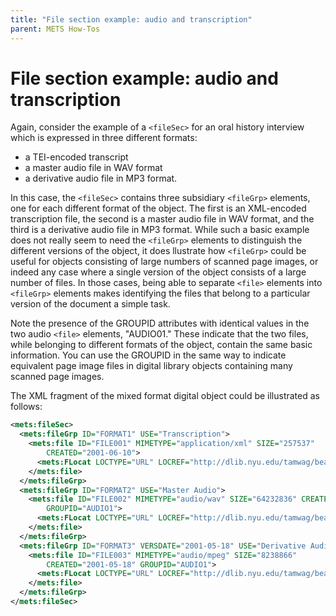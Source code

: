```yaml
---
title: "File section example: audio and transcription"
parent: METS How-Tos
---
```

# File section example: audio and transcription

Again, consider the example of a `<fileSec>` for an oral history interview which is expressed in three different formats:

- a TEI-encoded transcript
- a master audio file in WAV format
- a derivative audio file in MP3 format.

In this case, the `<fileSec>` contains three subsidiary `<fileGrp>` elements, one for each different format of the object. The first is an XML-encoded transcription file, the second is a master audio file in WAV format, and the third is a derivative audio file in MP3 format. While such a basic example does not really seem to need the `<fileGrp>` elements to distinguish the different versions of the object, it does llustrate how `<fileGrp>` could be useful for objects consisting of large numbers of scanned page images, or indeed any case where a single version of the object consists of a large number of files. In those cases, being able to separate `<file>` elements into `<fileGrp>` elements makes identifying the files that belong to a particular version of the document a simple task.

Note the presence of the GROUPID attributes with identical values in the
two audio `<file>` elements, "AUDIO01." These indicate that the two files, while belonging to different formats of the object, contain the same basic information. You can use the GROUPID in the same way to indicate equivalent page image files in digital library objects containing many scanned page images.

The XML fragment of the mixed format digital object could be illustrated
as follows:

```xml
<mets:fileSec>
  <mets:fileGrp ID="FORMAT1" USE="Transcription">
    <mets:file ID="FILE001" MIMETYPE="application/xml" SIZE="257537"
        CREATED="2001-06-10">
      <mets:FLocat LOCTYPE="URL" LOCREF="http://dlib.nyu.edu/tamwag/beame.xml"/>
    </mets:file>
  </mets:fileGrp>
  <mets:fileGrp ID="FORMAT2" USE="Master Audio">
    <mets:file ID="FILE002" MIMETYPE="audio/wav" SIZE="64232836" CREATED="2001-05-17"
        GROUPID="AUDIO1">
      <mets:FLocat LOCTYPE="URL" LOCREF="http://dlib.nyu.edu/tamwag/beame.wav"/>
    </mets:file>
  </mets:fileGrp>
  <mets:fileGrp ID="FORMAT3" VERSDATE="2001-05-18" USE="Derivative Audio">
    <mets:file ID="FILE003" MIMETYPE="audio/mpeg" SIZE="8238866"
        CREATED="2001-05-18" GROUPID="AUDIO1">
      <mets:FLocat LOCTYPE="URL" LOCREF="http://dlib.nyu.edu/tamwag/beame.mp3"/>
    </mets:file>
  </mets:fileGrp>
</mets:fileSec>
```
